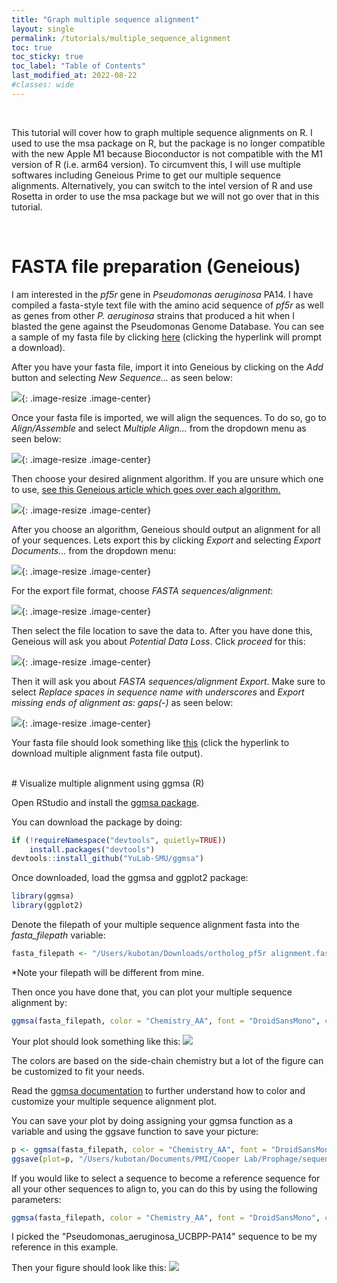```yaml
---
title: "Graph multiple sequence alignment"
layout: single
permalink: /tutorials/multiple_sequence_alignment
toc: true
toc_sticky: true
toc_label: "Table of Contents"
last_modified_at: 2022-08-22
#classes: wide
---
```


<br>

This tutorial will cover how to graph multiple sequence alignments on R. I used to use the msa package on R, but the package is no longer compatible with the new Apple M1 because Bioconductor is not compatible with the M1 version of R (i.e. arm64 version). To circumvent this, I will use multiple softwares including Geneious Prime to get our multiple sequence alignments. Alternatively, you can switch to the intel version of R and use Rosetta in order to use the msa package but we will not go over that in this tutorial.

<br>

# FASTA file preparation (Geneious)

I am interested in the *pf5r* gene in *Pseudomonas aeruginosa* PA14. I have compiled a fasta-style text file with the amino acid sequence of *pf5r* as well as genes from other *P. aeruginosa* strains that produced a hit when I blasted the gene against the Pseudomonas Genome Database. You can see a sample of my fasta file by clicking [here]("/sample_data/ortholog_pf5r.fasta" ) (clicking the hyperlink will prompt a download).

After you have your fasta file, import it into Geneious by clicking on the *Add* button and selecting *New Sequence...* as seen below: 

![](/images/geneious_add.png){: .image-resize .image-center}

Once your fasta file is imported, we will align the sequences. To do so, go to *Align/Assemble* and select *Multiple Align...* from the dropdown menu as seen below:

![](/images/geneious_multiple_align.png.png){: .image-resize .image-center}

Then choose your desired alignment algorithm. If you are unsure which one to use, [see this Geneious article which goes over each algorithm.](https://help.geneious.com/hc/en-us/articles/360044627712-Which-multiple-alignment-algorithm-should-I-use-)

![](/images/geneious_alignment.png){: .image-resize .image-center}

After you choose an algorithm, Geneious should output an alignment for all of your sequences. Lets export this by clicking *Export* and selecting *Export Documents...* from the dropdown menu:

![](/images/geneious_export.png){: .image-resize .image-center}

For the export file format, choose *FASTA sequences/alignment*:

![](/images/geneious_export_format.png){: .image-resize .image-center}

Then select the file location to save the data to. After you have done this, Geneious will ask you about *Potential Data Loss*. Click *proceed* for this:

![](/images/geneious_data_loss.png){: .image-resize .image-center}

Then it will ask you about *FASTA sequences/alignment Export*. Make sure to select *Replace spaces in sequence name with underscores* and *Export missing ends of alignment as: gaps(-)* as seen below:

![](/images/geneious_alignment_fasta_export.png){: .image-resize .image-center}

Your fasta file should look something like [this](../sample_data/ortholog_pf5r_alignment.fasta) (click the hyperlink to download multiple alignment fasta file output).

<br>
# Visualize multiple alignment using ggmsa (R)

Open RStudio and install the [ggmsa package](http://yulab-smu.top/ggmsa/).

You can download the package by doing:
```R
if (!requireNamespace("devtools", quietly=TRUE))
    install.packages("devtools")
devtools::install_github("YuLab-SMU/ggmsa")
```

Once downloaded, load the ggmsa and ggplot2 package:
```R
library(ggmsa)
library(ggplot2)
```

Denote the filepath of your multiple sequence alignment fasta into the *fasta_filepath* variable:
```R
fasta_filepath <- "/Users/kubotan/Downloads/ortholog_pf5r alignment.fasta"
```
*Note your filepath will be different from mine.

Then once you have done that, you can plot your multiple sequence alignment by:
```R
ggmsa(fasta_filepath, color = "Chemistry_AA", font = "DroidSansMono", char_width = 0.5, seq_name = TRUE, show.legend = TRUE)
```

Your plot should look something like this:
![](/images/ortholog_pf5r_alignment.png)

The colors are based on the side-chain chemistry but a lot of the figure can be customized to fit your needs.

Read the [ggmsa documentation](http://yulab-smu.top/ggmsa/) to further understand how to color and customize your multiple sequence alignment plot.

You can save your plot by doing assigning your ggmsa function as a variable and using the ggsave function to save your picture:
```R
p <- ggmsa(fasta_filepath, color = "Chemistry_AA", font = "DroidSansMono", char_width = 0.5, seq_name = TRUE, show.legend = TRUE)
ggsave(plot=p, "/Users/kubotan/Documents/PMI/Cooper Lab/Prophage/sequences/data/pf repressor comparison/ortholog_pf5r_mutant_alignment.png", height = 7, width = 25, bg="white")
```

If you would like to select a sequence to become a reference sequence for all your other sequences to align to, you can do this by using the following parameters:
```R
ggmsa(fasta_filepath, color = "Chemistry_AA", font = "DroidSansMono", char_width = 0.5, seq_name = TRUE, ref = "Pseudomonas_aeruginosa_UCBPP-PA14", consensus_views = TRUE, disagreement = FALSE, use_dot = FALSE)
```

I picked the "Pseudomonas_aeruginosa_UCBPP-PA14" sequence to be my reference in this example.

Then your figure should look like this:
![](/images/ortholog_pf5r_alignment_consensus.png)